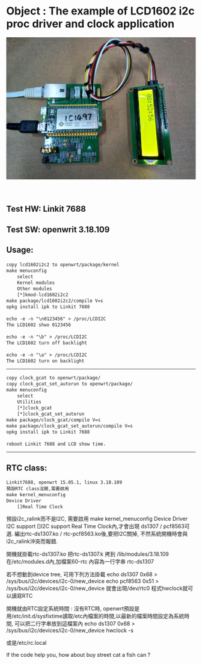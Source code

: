 # Object : The example of LCD1602 i2c proc driver and clock application

![pic](demo.jpg)<br><br><br>


## Test HW: Linkit 7688
## Test SW: openwrit 3.18.109

## Usage:
	copy lcd1602i2c2 to openwrt/package/kernel
	make menuconfig
		select
		Kernel modules
		Other modules
		[*]kmod-lcd1602i2c2
	make package/lcd1602i2c2/compile V=s
	opkg install ipk to Linkit 7688

	echo -e -n "\n0123456" > /proc/LCDI2C
	The LCD1602 shwo 0123456

	echo -e -n "\b" > /proc/LCDI2C
	The LCD1602 turn off backlight

	echo -e -n "\a" > /proc/LCDI2C
	The LCD1602 turn on backlight

---


	copy clock_gcat to openwrt/package/
	copy clock_gcat_set_autorun to openwrt/package/
	make menuconfig
		select
		Utilities
		[*]clock_gcat
		[*]clock_gcat_set_autorun
	make package/clock_gcat/compile V=s
	make package/clock_gcat_set_autorun/compile V=s
	opkg install ipk to Linkit 7688

	reboot Linkit 7688 and LCD show time.

---

## RTC class:
	Linkit7688, openwrt 15.05.1, linux 3.18.109 
	預設RTC class沒開,需要啟用 
 	make kernel_menuconfig 
  	Device Driver 
		[]Real Time Clock 


預設i2c_ralink而不是I2C, 需要啟用 
make kernel_menuconfig 
  Device Driver 
    I2C support 
      []I2C support 
Real Time Clock內,才會出現 ds1307 / pcf8563可選. 
編出rtc-ds1307.ko / rtc-pcf8563.ko後,要把I2C關掉, 不然系統開機時會與i2c_ralink沖突而報錯. 

開機就掛載rtc-ds1307.ko 
把rtc-ds1307.k 
拷到 /lib/modules/3.18.109 
在/etc/modules.d內,加檔案60-rtc 
內容為一行字串 
rtc-ds1307 

若不想動到device tree, 可用下列方法掛載 
echo ds1307 0x68 > /sys/bus/i2c/devices/i2c-0/new_device 
echo pcf8563 0x51 > /sys/bus/i2c/devices/i2c-0/new_device 
就會出現/dev/rtc0 
程式hwclock就可以讀寫RTC 

開機就由RTC設定系統時間 :
沒有RTC時, openwrt預設是用/etc/init.d/sysfixtime讀取/etc內檔案的時間,以最新的檔案時間設定為系統時間, 
可以把二行字串放到這檔案內 
echo ds1307 0x68 > /sys/bus/i2c/devices/i2c-0/new_device 
hwclock -s 

或是/etc/rc.local 




If the code help you, how about buy street cat a fish can ? 
